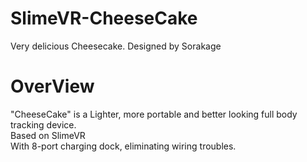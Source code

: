 # SlimeVR-CheeseCake
Very delicious Cheesecake. Designed by Sorakage

# OverView
"CheeseCake" is a Lighter, more portable and better looking full body tracking device.   
Based on SlimeVR   
With 8-port charging dock, eliminating wiring troubles.   
